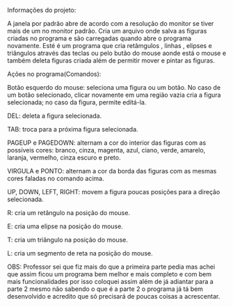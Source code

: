 Informações do projeto:

A janela por padrão abre de acordo com a resolução do monitor se tiver mais de um no monitor padrão.
Cria um arquivo onde salva as figuras criadas no programa e são carregadas quando abre o programa novamente.
Esté é um programa que cria retâmgulos , linhas , elipses e triângulos através das teclas ou pelo butão do mouse aonde está o mouse e também deleta figuras criada além de permitir mover e pintar as figuras.



Ações no programa(Comandos):


Botão esquerdo do mouse: seleciona uma figura ou um botão. No caso de um botão selecionado, clicar novamente em uma região vazia cria a figura selecionada; no caso da figura, permite editá-la.

DEL: deleta a figura selecionada.

TAB: troca para a próxima figura selecionada.

PAGEUP e PAGEDOWN: alternam a cor do interior das figuras com as possíveis cores: branco, cinza, magenta, azul, ciano, verde, amarelo, laranja, vermelho, cinza escuro e preto.

VIRGULA e PONTO: alternam a cor da borda das figuras com as mesmas cores faladas no comando acima.

UP, DOWN, LEFT, RIGHT: movem a figura poucas posições para a direção selecionada.

R: cria um retângulo na posição do mouse.

E: cria uma elipse na posição do mouse.

T: cria um triângulo na posição do mouse.

L: cria um segmento de reta na posição do mouse.




OBS: Professor sei que fiz mais do que a primeira parte pedia mas achei que assim ficou um programa bem melhor e mais completo e com bem mais funcionalidades por isso coloquei assim além de já adiantar para a parte 2 mesmo não sabendo o que é a parte 2 o programa já tá bem desenvolvido e acredito que só precisará de poucas coisas a acrescentar.

